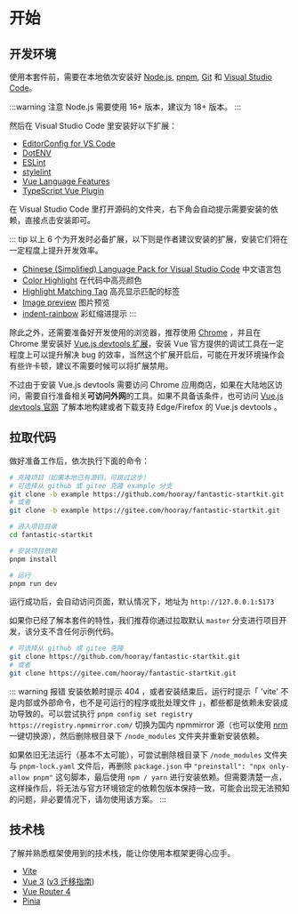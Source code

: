 # 开始

## 开发环境

使用本套件前，需要在本地依次安装好 [Node.js](https://nodejs.org/zh-cn/), [pnpm](https://pnpm.io/zh/), [Git](https://git-scm.com/) 和 [Visual Studio Code](https://code.visualstudio.com/)。

:::warning 注意
Node.js 需要使用 16+ 版本，建议为 18+ 版本。
:::

然后在 Visual Studio Code 里安装好以下扩展：

- [EditorConfig for VS Code](https://marketplace.visualstudio.com/items?itemName=EditorConfig.EditorConfig)
- [DotENV](https://marketplace.visualstudio.com/items?itemName=mikestead.dotenv)
- [ESLint](https://marketplace.visualstudio.com/items?itemName=dbaeumer.vscode-eslint)
- [stylelint](https://marketplace.visualstudio.com/items?itemName=stylelint.vscode-stylelint)
- [Vue Language Features](https://marketplace.visualstudio.com/items?itemName=Vue.volar)
- [TypeScript Vue Plugin](https://marketplace.visualstudio.com/items?itemName=Vue.vscode-typescript-vue-plugin)

在 Visual Studio Code 里打开源码的文件夹，右下角会自动提示需要安装的依赖，直接点击安装即可。

::: tip
以上 6 个为开发时必备扩展，以下则是作者建议安装的扩展，安装它们将在一定程度上提升开发效率。

- [Chinese (Simplified) Language Pack for Visual Studio Code](https://marketplace.visualstudio.com/items?itemName=MS-CEINTL.vscode-language-pack-zh-hans) 中文语言包
- [Color Highlight](https://marketplace.visualstudio.com/items?itemName=naumovs.color-highlight) 在代码中高亮颜色
- [Highlight Matching Tag](https://marketplace.visualstudio.com/items?itemName=vincaslt.highlight-matching-tag) 高亮显示匹配的标签
- [Image preview](https://marketplace.visualstudio.com/items?itemName=kisstkondoros.vscode-gutter-preview) 图片预览
- [indent-rainbow](https://marketplace.visualstudio.com/items?itemName=oderwat.indent-rainbow) 彩虹缩进提示
:::

除此之外，还需要准备好开发使用的浏览器，推荐使用 [Chrome](https://www.google.cn/chrome/) ，并且在 Chrome 里安装好 [Vue.js devtools 扩展](https://chrome.google.com/webstore/detail/vuejs-devtools/nhdogjmejiglipccpnnnanhbledajbpd)，安装 Vue 官方提供的调试工具在一定程度上可以提升解决 bug 的效率，当然这个扩展开启后，可能在开发环境操作会有些许卡顿，建议不需要时候可以将扩展禁用。

不过由于安装 Vue.js devtools 需要访问 Chrome 应用商店，如果在大陆地区访问，需要自行准备相关**可访问外网**的工具。如果不具备该条件，也可访问 [Vue.js devtools 官网](https://devtools.vuejs.org/) 了解本地构建或者下载支持 Edge/Firefox 的 Vue.js devtools 。

## 拉取代码

做好准备工作后，依次执行下面的命令：

```bash
# 克隆项目（如果本地已有源码，可跳过这步）
# 可选择从 github 或 gitee 克隆 example 分支
git clone -b example https://github.com/hooray/fantastic-startkit.git
# 或者
git clone -b example https://gitee.com/hooray/fantastic-startkit.git

# 进入项目目录
cd fantastic-startkit

# 安装项目依赖
pnpm install

# 运行
pnpm run dev
```

运行成功后，会自动访问页面，默认情况下，地址为 `http://127.0.0.1:5173`

如果你已经了解本套件的特性，我们推荐你通过拉取默认 `master` 分支进行项目开发，该分支不含任何示例代码。

```bash
# 可选择从 github 或 gitee 克隆
git clone https://github.com/hooray/fantastic-startkit.git
# 或者
git clone https://gitee.com/hooray/fantastic-startkit.git
```

::: warning 报错
安装依赖时提示 404 ，或者安装结束后，运行时提示「 'vite' 不是内部或外部命令，也不是可运行的程序或批处理文件 」，都些都是依赖未安装成功导致的。可以尝试执行 `pnpm config set registry https://registry.npmmirror.com/` 切换为国内 npmmirror 源（也可以使用 [nrm](https://github.com/Pana/nrm) 一键切换源），然后删除根目录下 `/node_modules` 文件夹并重新安装依赖。

如果依旧无法运行（基本不太可能），可尝试删除根目录下 `/node_modules` 文件夹与 `pnpm-lock.yaml` 文件后，再删除 `package.json` 中 `"preinstall": "npx only-allow pnpm"` 这句脚本，最后使用 `npm / yarn` 进行安装依赖。但需要清楚一点，这样操作后，将无法与官方环境锁定的依赖包版本保持一致，可能会出现无法预知的问题，非必要情况下，请勿使用该方案。
:::

## 技术栈

了解并熟悉框架使用到的技术栈，能让你使用本框架更得心应手。

- [Vite](https://cn.vitejs.dev/)
- [Vue 3](https://cn.vuejs.org/) ([v3 迁移指南](https://v3-migration.vuejs.org/))
- [Vue Router 4](https://router.vuejs.org/zh/)
- [Pinia](https://pinia.vuejs.org/zh/)
